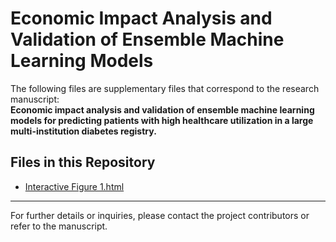 # Economic Impact Analysis and Validation of Ensemble Machine Learning Models

The following files are supplementary files that correspond to the research manuscript:  
**Economic impact analysis and validation of ensemble machine learning models for predicting patients with high healthcare utilization in a large multi-institution diabetes registry.**

## Files in this Repository

- [Interactive Figure 1.html](Interactive%20Figure%201.html)

---

For further details or inquiries, please contact the project contributors or refer to the manuscript.
